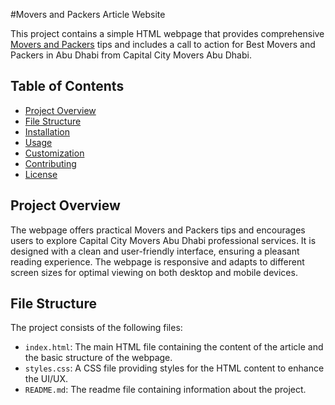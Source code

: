 #Movers and Packers Article Website

This project contains a simple HTML webpage that provides comprehensive <a href=https://capitalcitymoversabudhabi.com/>Movers and Packers</a> tips and includes a call to action for Best Movers and Packers in Abu Dhabi from Capital City Movers Abu Dhabi.

## Table of Contents

- [Project Overview](#project-overview)
- [File Structure](#file-structure)
- [Installation](#installation)
- [Usage](#usage)
- [Customization](#customization)
- [Contributing](#contributing)
- [License](#license)

## Project Overview

The webpage offers practical Movers and Packers tips and encourages users to explore Capital City Movers Abu Dhabi professional services. It is designed with a clean and user-friendly interface, ensuring a pleasant reading experience. The webpage is responsive and adapts to different screen sizes for optimal viewing on both desktop and mobile devices.

## File Structure

The project consists of the following files:


- `index.html`: The main HTML file containing the content of the article and the basic structure of the webpage.
- `styles.css`: A CSS file providing styles for the HTML content to enhance the UI/UX.
- `README.md`: The readme file containing information about the project.
